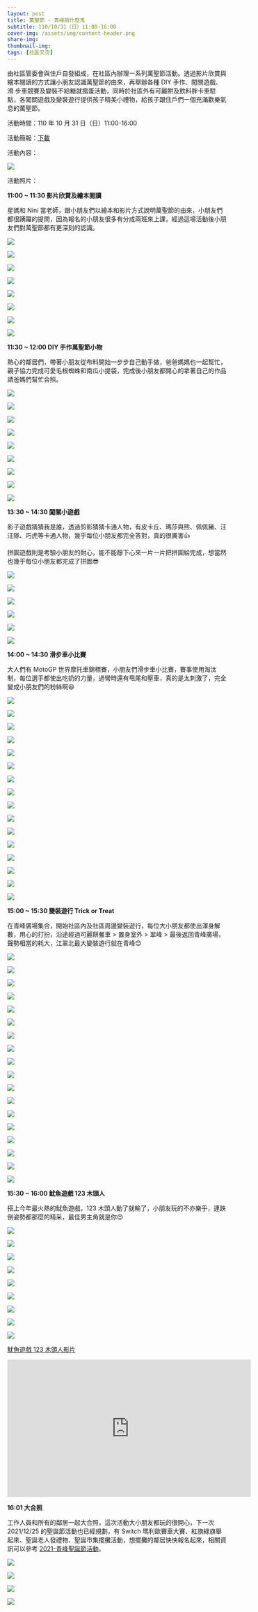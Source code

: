 ```yaml
---
layout: post
title: 萬聖節 - 青峰搞什麼鬼
subtitle: 110/10/31（日）11:00-16:00 
cover-img: /assets/img/content-header.png
share-img: 
thumbnail-img:
tags: [社區交流]
---
```


由社區管委會與住戶自發組成，在社區內辦理㇐系列萬聖節活動。透過影片欣賞與繪本閱讀的方式讓小朋友認識萬聖節的由來，再舉辦各種 DIY 手作、闖關遊戲、滑
步車競賽及變裝不給糖就搗蛋活動，同時於社區外有可麗餅及飲料胖卡車駐點，各闖關遊戲及變裝遊行提供孩子精美小禮物，給孩子跟住戶們㇐個充滿歡樂氣息的萬聖節。

活動時間：110 年 10 月 31 日（日）11:00-16:00 

活動簡報：[下載](../assets/post/20211031/01_halloween.pdf)

活動內容：

![](../assets/post/20211031/menu.png)

活動照片：

**11:00 ~ 11:30 影片欣賞及繪本閱讀**

星媽和 Nini 當老師，跟小朋友們以繪本和影片方式說明萬聖節的由來，小朋友們都很踴躍的提問，因為報名的小朋友很多有分成兩班來上課，經過這場活動後小朋友們對萬聖節都有更深刻的認識。

![](https://i.imgur.com/Buo3Oar.jpg)

![](https://i.imgur.com/ag3caVI.jpg)

![](https://i.imgur.com/p7pqJYQ.jpg)

![](https://i.imgur.com/2irqoBH.jpg)

![](https://i.imgur.com/EtN6Pwy.jpg)

![](https://i.imgur.com/hId4PTc.jpg)

![](https://i.imgur.com/vWL8CAn.jpg)

![](https://i.imgur.com/TwL7x2f.jpg)


**11:30 ~ 12:00 DIY 手作萬聖節小物**

熱心的鄰居們，帶著小朋友從布料開始一步步自己動手做，爸爸媽媽也一起幫忙，親子協力完成可愛毛根蜘蛛和南瓜小提袋，完成後小朋友都開心的拿著自己的作品請爸媽們幫忙合照。

![](https://i.imgur.com/973hyCN.jpg)

![](https://i.imgur.com/GYAYXN0.jpg)

![](https://i.imgur.com/NWu7GhQ.jpg)

![](https://i.imgur.com/o7fcMJs.jpg)

![](https://i.imgur.com/LQqXmve.jpg)

![](https://i.imgur.com/aPMlM9u.jpg)

![](https://i.imgur.com/LxSsyH1.jpg)

![](https://i.imgur.com/W7nq8F3.jpg)

![](https://i.imgur.com/P5AhScS.jpg)


**13:30 ~ 14:30 闖關小遊戲**

影子遊戲猜猜我是誰，透過剪影猜猜卡通人物，有皮卡丘、瑪莎與熊、佩佩豬、汪汪隊、巧虎等卡通人物，幾乎每位小朋友都完全答對，真的很厲害👍

拼圖遊戲則是考驗小朋友的耐心，能不能靜下心來一片一片把拼圖給完成，想當然也幾乎每位小朋友都完成了拼圖😎

![](https://i.imgur.com/xOW75bU.jpg)

![](https://i.imgur.com/0QL7HkU.jpg)

![](https://i.imgur.com/m1h2Ur2.jpg)

![](https://i.imgur.com/k0TeXO6.jpg)

![](https://i.imgur.com/XttR9nO.jpg)

![](https://i.imgur.com/GPvXt9s.jpg)


**14:00 ~ 14:30 滑步車小比賽**

大人們有 MotoGP 世界摩托車錦標賽，小朋友們滑步車小比賽，賽事使用淘汰制，每位選手都使出吃奶的力量，過彎時還有甩尾和壓車，真的是太刺激了，完全變成小朋友們的粉絲啊😆

![](https://i.imgur.com/5Cbh29Y.jpg)

![](https://i.imgur.com/ZlNmtWx.jpg)

![](https://i.imgur.com/y1aKrZt.jpg)

![](https://i.imgur.com/hKVUMbd.jpg)

![](https://i.imgur.com/J7KCzIu.jpg)

![](https://i.imgur.com/EN6C5yf.jpg)

![](https://i.imgur.com/kr3Oo9x.jpg)

![](https://i.imgur.com/aSV09gi.jpg)

![](https://i.imgur.com/XFUzzm0.jpg)

![](https://i.imgur.com/uRW7uCQ.jpg)

![](https://i.imgur.com/T3Gc2RH.jpg)

![](https://i.imgur.com/u09inlP.jpg)

![](https://i.imgur.com/bouyp7J.jpg)

![](https://i.imgur.com/d2IyJ86.jpg)

![](https://i.imgur.com/SfWmySZ.jpg)

![](https://i.imgur.com/6YAoHCy.jpg)


**15:00 ~ 15:30 變裝遊行 Trick or Treat**

在青峰廣場集合，開始社區內及社區周邊變裝遊行，每位大小朋友都使出渾身解數，用心的打扮，沿途經過可麗餅餐車 > 置身室外 > 翠峰 > 最後返回青峰廣場，聲勢相當的耗大，江翠北最大變裝遊行就在青峰😊

![](https://i.imgur.com/Eg949BR.jpg)

![](https://i.imgur.com/9kIAGQL.jpg)

![](https://i.imgur.com/yHi4DhG.jpg)

![](https://i.imgur.com/QzzKcE7.jpg)

![](https://i.imgur.com/iWOKhQk.jpg)

![](https://i.imgur.com/D1slY6m.jpg)

![](https://i.imgur.com/Ao7Da0M.jpg)

![](https://i.imgur.com/LbbjeW3.jpg)

![](https://i.imgur.com/mqBjYWs.jpg)

![](https://i.imgur.com/4nuS1uJ.jpg)

![](https://i.imgur.com/hRFpxNg.jpg)

![](https://i.imgur.com/EBskeaT.jpg)

![](https://i.imgur.com/EUmPTSG.jpg)

![](https://i.imgur.com/8n25rOK.jpg)

![](https://i.imgur.com/dUu91zh.jpg)

![](https://i.imgur.com/JnkDYak.jpg)

![](https://i.imgur.com/VJq1mJw.jpg)

![](https://i.imgur.com/coTvLq3.jpg)


**15:30 ~ 16:00 魷魚遊戲 123 木頭人**

搭上今年最火熱的魷魚遊戲，123 木頭人動了就輸了，小朋友玩的不亦樂乎，連跌倒姿勢都那麼的精采，最佳男主角就是你😍

![](https://i.imgur.com/fzg9ZNf.jpg)

![](https://i.imgur.com/vVv0Ard.jpg)

![](https://i.imgur.com/fPiyUzM.jpg)

![](https://i.imgur.com/kUp0cdk.jpg)

![](https://i.imgur.com/QO8MC1c.jpg)

![](https://i.imgur.com/pDFUAwp.jpg)

![](https://i.imgur.com/VTAqIjP.jpg)

![](https://i.imgur.com/XuyNmLY.jpg)

![](https://i.imgur.com/H7m4E47.jpg)


[魷魚遊戲 123 木頭人影片](https://www.youtube.com/embed/us2GCm2Yc5E)

<iframe width="560" height="315" src="https://www.youtube.com/embed/us2GCm2Yc5E" frameborder="0" allow="autoplay; encrypted-media" allowfullscreen></iframe>

**16:01 大合照**

工作人員和所有的鄰居一起大合照，這次活動大小朋友都玩的很開心，下一次 2021/12/25 的聖誕節活動也已經規劃，有 Switch 瑪利歐賽車大賽、紅旗綠旗舉起來、聖誕老人發禮物、聖誕市集擺攤活動，想擺攤的鄰居快快報名起來，相關資訊可以參考 [2021-青峰聖誕節活動](../assets/post/20211225/2021_青峰聖誕節活動_72.pdf)。

![](https://i.imgur.com/e9Q3lTE.jpg)

![](https://i.imgur.com/khldh8d.jpg)

![](https://i.imgur.com/lelPQr0.jpg)

![](https://i.imgur.com/AK04y6N.jpg)
